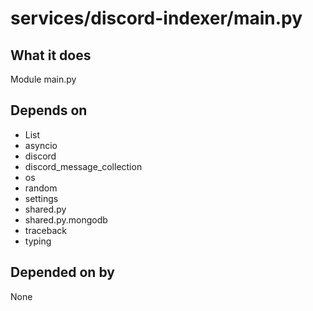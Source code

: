 # services/discord-indexer/main.py

## What it does
Module main.py

## Depends on
- List
- asyncio
- discord
- discord_message_collection
- os
- random
- settings
- shared.py
- shared.py.mongodb
- traceback
- typing

## Depended on by
None
